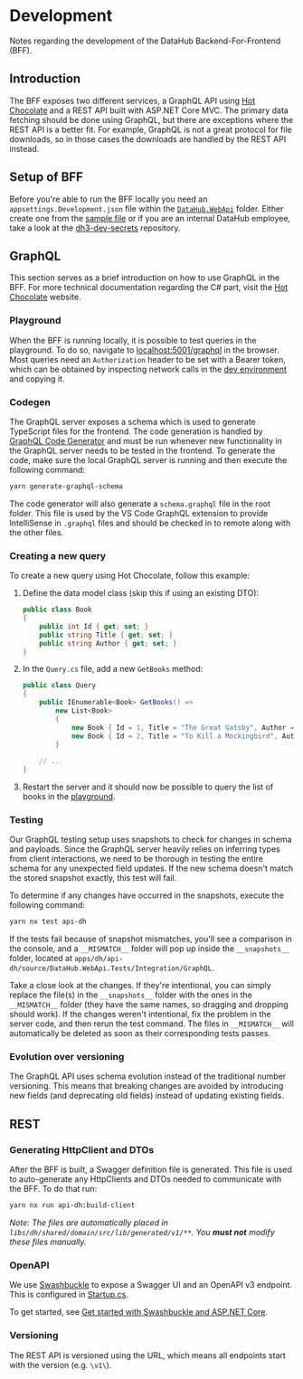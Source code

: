 # Development

Notes regarding the development of the DataHub Backend-For-Frontend (BFF).

## Introduction

The BFF exposes two different services, a GraphQL API using
[Hot Chocolate] and a REST API built with ASP.NET Core MVC.
The primary data fetching should be done using GraphQL,
but there are exceptions where the REST API is a better fit.
For example, GraphQL is not a great protocol for file downloads, so
in those cases the downloads are handled by the REST API instead.

## Setup of BFF

Before you're able to run the BFF locally you need an
`appsettings.Development.json` file within the [`DataHub.WebApi`] folder.
Either create one from the [sample file] or if you are an internal
DataHub employee, take a look at the [dh3-dev-secrets] repository.

## GraphQL

This section serves as a brief introduction on how to use GraphQL
in the BFF. For more technical documentation regarding the C# part,
visit the [Hot Chocolate] website.

### Playground

When the BFF is running locally, it is possible to test queries in the
playground. To do so, navigate to [localhost:5001/graphql] in the browser.
Most queries need an `Authorization` header to be set with a Bearer token,
which can be obtained by inspecting network calls in the [dev environment]
and copying it.

### Codegen

The GraphQL server exposes a schema which is used to generate TypeScript
files for the frontend. The code generation is handled by [GraphQL Code Generator]
and must be run whenever new functionality in the GraphQL server needs
to be tested in the frontend. To generate the code, make sure the local
GraphQL server is running and then execute the following command:

```sh
yarn generate-graphql-schema
```

The code generator will also generate a `schema.graphql` file in the root
folder. This file is used by the VS Code GraphQL extension to provide
IntelliSense in `.graphql` files and should be checked in to remote along
with the other files.

### Creating a new query

To create a new query using Hot Chocolate, follow this example:

1. Define the data model class (skip this if using an existing DTO):

    ```csharp
    public class Book
    {
        public int Id { get; set; }
        public string Title { get; set; }
        public string Author { get; set; }
    }
    ```

2. In the `Query.cs` file, add a new `GetBooks` method:

    ```csharp
    public class Query
    {
        public IEnumerable<Book> GetBooks() =>
            new List<Book>
            {
                new Book { Id = 1, Title = "The Great Gatsby", Author = "F. Scott Fitzgerald" },
                new Book { Id = 2, Title = "To Kill a Mockingbird", Author = "Harper Lee" }
            }
        
        // ...
    }
    ```

3. Restart the server and it should now be possible to query
   the list of books in the [playground](#playground).

### Testing

Our GraphQL testing setup uses snapshots to check for changes in schema and payloads. Since the
GraphQL server heavily relies on inferring types from client interactions, we need to be thorough
in testing the entire schema for any unexpected field updates. If the new schema doesn't match the
stored snapshot exactly, this test will fail.

To determine if any changes have occurred in the snapshots, execute the following command:

```sh
yarn nx test api-dh
```

If the tests fail because of snapshot mismatches, you'll see a comparison in the console, and a
`__MISMATCH__` folder will pop up inside the `__snapshots__` folder, located at
`apps/dh/api-dh/source/DataHub.WebApi.Tests/Integration/GraphQL`.

Take a close look at the changes. If they're intentional, you can simply replace the file(s) in the
`__snapshots__` folder with the ones in the `__MISMATCH__` folder (they have the same names, so
dragging and dropping should work). If the changes weren't intentional, fix the problem in the
server code, and then rerun the test command. The files in `__MISMATCH__` will automatically be
deleted as soon as their corresponding tests passes.

### Evolution over versioning

The GraphQL API uses schema evolution instead of the traditional
number versioning. This means that breaking changes are avoided
by introducing new fields (and deprecating old fields) instead
of updating existing fields.

## REST

### Generating HttpClient and DTOs

After the BFF is built, a Swagger definition file is generated. This file is
used to auto-generate any HttpClients and DTOs needed to communicate with the
BFF. To do that run:

```sh
yarn nx run api-dh:build-client
```

*Note: The files are automatically placed in
`libs/dh/shared/domain/src/lib/generated/v1/**`. You **must not** modify these
files manually.*

### OpenAPI

We use [Swashbuckle] to expose a Swagger UI and an OpenAPI v3 endpoint.
This is configured in [Startup.cs].

To get started, see [Get started with Swashbuckle and ASP.NET Core][Swashbuckle-get-started].

### Versioning

The REST API is versioned using the URL, which means all endpoints start
with the version (e.g. `\v1\`).

[`DataHub.WebApi`]: ../source/DataHub.WebApi/
[Startup.cs]: ../source/DataHub.WebApi/Startup.cs
[sample file]: ../source/DataHub.WebApi/appsettings.Development.json.sample
[localhost:5001/graphql]: https://localhost:5001/graphql
[dh3-dev-secrets]: https://github.com/Energinet-DataHub/dh3-dev-secrets
[dev environment]: https://jolly-sand-03f839703.azurestaticapps.net
[Hot Chocolate]: https://chillicream.com/docs/hotchocolate/v13
[Swashbuckle]: https://github.com/domaindrivendev/Swashbuckle.AspNetCore
[Swashbuckle-get-started]: https://learn.microsoft.com/en-us/aspnet/core/tutorials/getting-started-with-swashbuckle
[GraphQL Code Generator]: https://the-guild.dev/graphql/codegen
